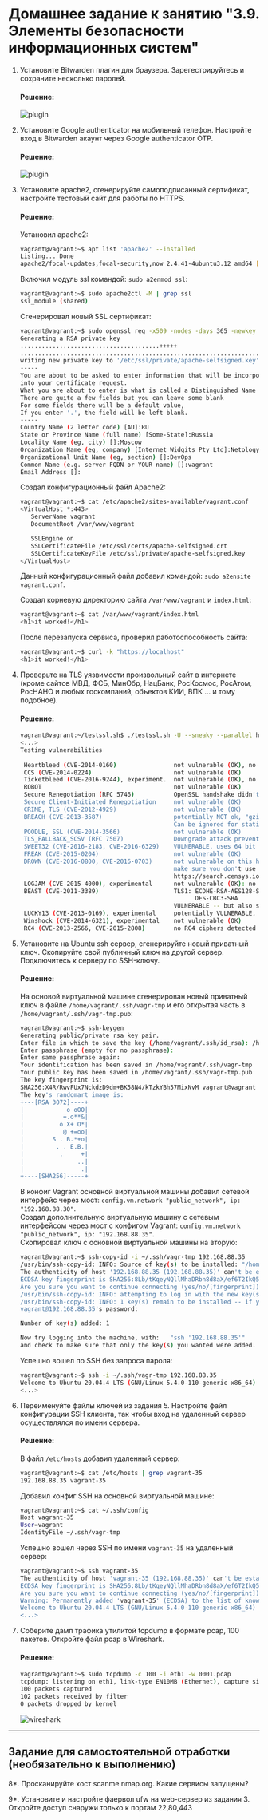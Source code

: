 # Домашнее задание к занятию "3.9. Элементы безопасности информационных систем"

1. Установите Bitwarden плагин для браузера. Зарегестрируйтесь и сохраните несколько паролей.
    #### Решение:
    ![plugin](./img/bitwarden-plugin.png)
2. Установите Google authenticator на мобильный телефон. Настройте вход в Bitwarden акаунт через Google authenticator OTP.
    #### Решение:
    ![plugin](./img/bitwarden-two-step-auth.png)
3. Установите apache2, сгенерируйте самоподписанный сертификат, настройте тестовый сайт для работы по HTTPS.
    #### Решение:
    Установил apache2:  
    ```bash
    vagrant@vagrant:~$ apt list 'apache2' --installed
    Listing... Done
    apache2/focal-updates,focal-security,now 2.4.41-4ubuntu3.12 amd64 [installed]
    ```
   
    Включил модуль ssl командой: `sudo a2enmod ssl`:
    ```bash
    vagrant@vagrant:~$ sudo apache2ctl -M | grep ssl
    ssl_module (shared)
    ```
    
    Сгенерировал новый SSL сертификат:
    ```bash
    vagrant@vagrant:~$ sudo openssl req -x509 -nodes -days 365 -newkey rsa:2048 -keyout /etc/ssl/private/apache-selfsigned.key -out /etc/ssl/certs/apache-selfsigned.crt
    Generating a RSA private key
    .......................................+++++
    .................................................................................................................................+++++
    writing new private key to '/etc/ssl/private/apache-selfsigned.key'
    -----
    You are about to be asked to enter information that will be incorporated
    into your certificate request.
    What you are about to enter is what is called a Distinguished Name or a DN.
    There are quite a few fields but you can leave some blank
    For some fields there will be a default value,
    If you enter '.', the field will be left blank.
    -----
    Country Name (2 letter code) [AU]:RU
    State or Province Name (full name) [Some-State]:Russia
    Locality Name (eg, city) []:Moscow
    Organization Name (eg, company) [Internet Widgits Pty Ltd]:Netology
    Organizational Unit Name (eg, section) []:DevOps
    Common Name (e.g. server FQDN or YOUR name) []:vagrant
    Email Address []:
    ```
   
    Создал конфигурационный файл Apache2:
    ```bash
    vagrant@vagrant:~$ cat /etc/apache2/sites-available/vagrant.conf
    <VirtualHost *:443>
       ServerName vagrant
       DocumentRoot /var/www/vagrant
    
       SSLEngine on
       SSLCertificateFile /etc/ssl/certs/apache-selfsigned.crt
       SSLCertificateKeyFile /etc/ssl/private/apache-selfsigned.key
    </VirtualHost>
    ```
    Данный конфигурационный файл добавил командой: `sudo a2ensite vagrant.conf`.
   
    Создал корневую директорию сайта `/var/www/vagrant` и `index.html`:
    ```bash
    vagrant@vagrant:~$ cat /var/www/vagrant/index.html
    <h1>it worked!</h1>
    ```

    После перезапуска сервиса, проверил работоспособность сайта:
    ```bash
    vagrant@vagrant:~$ curl -k "https://localhost"
    <h1>it worked!</h1>    
    ```
4. Проверьте на TLS уязвимости произвольный сайт в интернете (кроме сайтов МВД, ФСБ, МинОбр, НацБанк, РосКосмос, РосАтом, РосНАНО и любых госкомпаний, объектов КИИ, ВПК ... и тому подобное).
    #### Решение:
    ```bash
    vagrant@vagrant:~/testssl.sh$ ./testssl.sh -U --sneaky --parallel https://netology.ru
    <...>
    Testing vulnerabilities
  
     Heartbleed (CVE-2014-0160)                not vulnerable (OK), no heartbeat extension
     CCS (CVE-2014-0224)                       not vulnerable (OK)
     Ticketbleed (CVE-2016-9244), experiment.  not vulnerable (OK), no session tickets
     ROBOT                                     not vulnerable (OK)
     Secure Renegotiation (RFC 5746)           OpenSSL handshake didn't succeed
     Secure Client-Initiated Renegotiation     not vulnerable (OK)
     CRIME, TLS (CVE-2012-4929)                not vulnerable (OK)
     BREACH (CVE-2013-3587)                    potentially NOT ok, "gzip" HTTP compression detected. - only supplied "/" tested
                                               Can be ignored for static pages or if no secrets in the page
     POODLE, SSL (CVE-2014-3566)               not vulnerable (OK)
     TLS_FALLBACK_SCSV (RFC 7507)              Downgrade attack prevention supported (OK)
     SWEET32 (CVE-2016-2183, CVE-2016-6329)    VULNERABLE, uses 64 bit block ciphers
     FREAK (CVE-2015-0204)                     not vulnerable (OK)
     DROWN (CVE-2016-0800, CVE-2016-0703)      not vulnerable on this host and port (OK)
                                               make sure you don't use this certificate elsewhere with SSLv2 enabled services, see
                                               https://search.censys.io/search?resource=hosts&virtual_hosts=INCLUDE&q=A3C7D9A8D3805171D99EA61F5C80B8ADF49B93BA21EBB492D78512BA254E90A5
     LOGJAM (CVE-2015-4000), experimental      not vulnerable (OK): no DH EXPORT ciphers, no DH key detected with <= TLS 1.2
     BEAST (CVE-2011-3389)                     TLS1: ECDHE-RSA-AES128-SHA AES128-SHA ECDHE-RSA-AES256-SHA AES256-SHA
                                                     DES-CBC3-SHA
                                               VULNERABLE -- but also supports higher protocols  TLSv1.1 TLSv1.2 (likely mitigated)
     LUCKY13 (CVE-2013-0169), experimental     potentially VULNERABLE, uses cipher block chaining (CBC) ciphers with TLS. Check patches
     Winshock (CVE-2014-6321), experimental    not vulnerable (OK)
     RC4 (CVE-2013-2566, CVE-2015-2808)        no RC4 ciphers detected (OK)
    ```
5. Установите на Ubuntu ssh сервер, сгенерируйте новый приватный ключ. Скопируйте свой публичный ключ на другой сервер. Подключитесь к серверу по SSH-ключу.
    #### Решение:
    На основой виртуальной машине сгенерирован новый приватный ключ в файле `/home/vagrant/.ssh/vagr-tmp` и его открытая часть в `/home/vagrant/.ssh/vagr-tmp.pub`:
    ```bash
    vagrant@vagrant:~$ ssh-keygen
    Generating public/private rsa key pair.
    Enter file in which to save the key (/home/vagrant/.ssh/id_rsa): /home/vagrant/.ssh/vagr-tmp
    Enter passphrase (empty for no passphrase):
    Enter same passphrase again:
    Your identification has been saved in /home/vagrant/.ssh/vagr-tmp
    Your public key has been saved in /home/vagrant/.ssh/vagr-tmp.pub
    The key fingerprint is:
    SHA256:X4R/RwvFUx7NckdzD9dm+BK58N4/kTzkYBh57MixNvM vagrant@vagrant
    The key's randomart image is:
    +---[RSA 3072]----+
    |            o oOO|
    |           =.o**&|
    |          o X+ O*|
    |           @ +=oo|
    |        S . B.*+o|
    |         . . E.B.|
    |          .     +|
    |               ..|
    |                .|
    +----[SHA256]-----+ 
    ```
    В конфиг Vagrant основной виртуальной машины добавил сетевой интерфейс через мост: `config.vm.network "public_network", ip: "192.168.88.30"`.  
    Создал дополнительную виртуальную машину с сетевым интерфейсом через мост c конфигом Vagrant: `config.vm.network "public_network", ip: "192.168.88.35"`.  
    Скопировал ключ с основной виртуальной машины на вторую:
    ```bash
    vagrant@vagrant:~$ ssh-copy-id -i ~/.ssh/vagr-tmp 192.168.88.35
    /usr/bin/ssh-copy-id: INFO: Source of key(s) to be installed: "/home/vagrant/.ssh/vagr-tmp.pub"
    The authenticity of host '192.168.88.35 (192.168.88.35)' can't be established.
    ECDSA key fingerprint is SHA256:8Lb/tKqeyNQllMhaDRbn8d8aX/ef6T2IkQ5EWnKa01s.
    Are you sure you want to continue connecting (yes/no/[fingerprint])? yes
    /usr/bin/ssh-copy-id: INFO: attempting to log in with the new key(s), to filter out any that are already installed
    /usr/bin/ssh-copy-id: INFO: 1 key(s) remain to be installed -- if you are prompted now it is to install the new keys
    vagrant@192.168.88.35's password:
    
    Number of key(s) added: 1
    
    Now try logging into the machine, with:   "ssh '192.168.88.35'"
    and check to make sure that only the key(s) you wanted were added.
    ```
    Успешно вошел по SSH без запроса пароля:
    ```bash
    vagrant@vagrant:~$ ssh -i ~/.ssh/vagr-tmp 192.168.88.35
    Welcome to Ubuntu 20.04.4 LTS (GNU/Linux 5.4.0-110-generic x86_64)
    <...>
    ```
6. Переименуйте файлы ключей из задания 5. Настройте файл конфигурации SSH клиента, так чтобы вход на удаленный сервер осуществлялся по имени сервера.
    #### Решение:
    В файл `/etc/hosts` добавил удаленный сервер:
    ```bash
    vagrant@vagrant:~$ cat /etc/hosts | grep vagrant-35
    192.168.88.35 vagrant-35
    ```
    Добавил конфиг SSH на основной виртуальной машине:
    ```bash
    vagrant@vagrant:~$ cat ~/.ssh/config
    Host vagrant-35
    User=vagrant
    IdentityFile ~/.ssh/vagr-tmp
    ```
    Успешно вошел через SSH по имени `vagrant-35` на удаленный сервер:
    ```bash
    vagrant@vagrant:~$ ssh vagrant-35
    The authenticity of host 'vagrant-35 (192.168.88.35)' can't be established.
    ECDSA key fingerprint is SHA256:8Lb/tKqeyNQllMhaDRbn8d8aX/ef6T2IkQ5EWnKa01s.
    Are you sure you want to continue connecting (yes/no/[fingerprint])? yes
    Warning: Permanently added 'vagrant-35' (ECDSA) to the list of known hosts.
    Welcome to Ubuntu 20.04.4 LTS (GNU/Linux 5.4.0-110-generic x86_64)
    <...>
    ```
7. Соберите дамп трафика утилитой tcpdump в формате pcap, 100 пакетов. Откройте файл pcap в Wireshark.
    #### Решение:
    ```bash
    vagrant@vagrant:~$ sudo tcpdump -c 100 -i eth1 -w 0001.pcap
    tcpdump: listening on eth1, link-type EN10MB (Ethernet), capture size 262144 bytes
    100 packets captured
    102 packets received by filter
    0 packets dropped by kernel
    ```
    ![wireshark](./img/wireshark.png)
 ---
## Задание для самостоятельной отработки (необязательно к выполнению)

8*. Просканируйте хост scanme.nmap.org. Какие сервисы запущены?

9*. Установите и настройте фаервол ufw на web-сервер из задания 3. Откройте доступ снаружи только к портам 22,80,443

